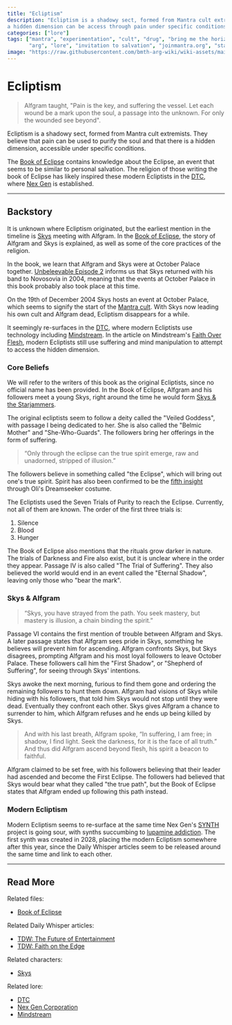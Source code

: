 ```yaml
---
title: "Ecliptism"
description: "Ecliptism is a shadowy sect, formed from Mantra cult extremists. Their core beliefs are that 
a hidden dimension can be access through pain under specific conditions."
categories: ["lore"]
tags: ["mantra", "experimentation", "cult", "drug", "bring me the horizon", "bmth", 
       "arg", "lore", "invitation to salvation", "joinmantra.org", "starjammers", "skys"]
image: "https://raw.githubusercontent.com/bmth-arg-wiki/wiki-assets/main/lore/mantra/mantra-300x300.png"
---
```


# Ecliptism

> Alfgram taught, "Pain is the key, and suffering the vessel. Let each wound be a mark upon the soul, a passage 
> into the unknown. For only the wounded see beyond".

Ecliptism is a shadowy sect, formed from Mantra cult extremists. They believe that pain can be 
used to purify the soul and that there is a hidden dimension, accessible under specific conditions. 

The [Book of Eclipse](../for-sof/book-of-eclipse) contains knowledge about the Eclipse, an event that 
seems to be similar to personal salvation. The religion of those writing the book of Eclipse has likely 
inspired these modern Ecliptists in the [DTC](dtc), where [Nex Gen](nex-gen-corporation) is established.

***

## Backstory

It is unknown where Ecliptism originated, but the earliest mention in the timeline is [Skys](../characters/skys) 
meeting with Alfgram. In the [Book of Eclipse](../for-sof/book-of-eclipse), the story of Alfgram and Skys is explained, 
as well as some of the core practices of the religion. 

In the book, we learn that Alfgram and Skys were at October Palace together. [Unbeleevable Episode 2](../for-sof/unbeleevable2) 
informs us that Skys returned with his band to Novosovia in 2004, meaning that the events at October 
Palace in this book probably also took place at this time. 

On the 19th of December 2004 Skys hosts an event at October Palace, which seems to signify 
the start of the [Mantra cult](mantra). With Skys now leading his own cult and Alfgram dead, 
Ecliptism disappears for a while.

It seemingly re-surfaces in the [DTC](dtc), where modern Ecliptists use technology including 
[Mindstream](mindstream). In the article on Mindstream's [Faith Over Flesh](tdw-faithedge), 
modern Ecliptists still use suffering and mind manipulation to attempt to access the hidden dimension.

### Core Beliefs

We will refer to the writers of this book as the original Ecliptists, since no official name has been provided.
In the Book of Eclipse, Alfgram and his followers meet a young Skys, right around the time he would 
form [Skys & the Starjammers](../for-sof/skystarjammers). 

The original ecliptists seem to follow a deity called the "Veiled Goddess", with passage I being 
dedicated to her. She is also called the "Belmic Mother" and "She-Who-Guards". The followers 
bring her offerings in the form of suffering.

> “Only through the eclipse can the true spirit emerge, raw and unadorned, stripped of illusion.”

The followers believe in something called "the Eclipse", which will bring out one's true spirit. 
Spirit has also been confirmed to be the [fifth insight](insights) through Oli's Dreamseeker costume.

The Ecliptists used the Seven Trials of Purity to reach the Eclipse. Currently, not all of them are known. The order of
the first three trials is:

1. Silence
2. Blood
3. Hunger

The Book of Eclipse also mentions that the rituals grow darker in nature. The trials of Darkness and
Fire also exist, but it is unclear where in the order they appear. Passage IV is also called
"The Trial of Suffering". They also believed the world would end in an event called the "Eternal Shadow", 
leaving only those who "bear the mark".

### Skys & Alfgram

> “Skys, you have strayed from the path. You seek mastery, but mastery is illusion, a chain binding the spirit.”

Passage VI contains the first mention of trouble between Alfgram and Skys. A later passage states that 
Alfgram sees pride in Skys, something he believes will prevent him for ascending. Alfgram confronts Skys, 
but Skys disagrees, prompting Alfgram and his most loyal followers to leave October Palace. These followers call him 
the "First Shadow", or "Shepherd of Suffering", for seeing through Skys' intentions.

Skys awoke the next morning, furious to find them gone and ordering the remaining followers to hunt 
them down. Alfgram had visions of Skys while hiding with his followers, that told him Skys would not 
stop until they were dead. Eventually they confront each other. Skys gives Alfgram a chance to 
surrender to him, which Alfgram refuses and he ends up being killed by Skys.

> And with his last breath, Alfgram spoke, “In suffering, I am free; in shadow, I find light. Seek the darkness, 
> for it is the face of all truth.” And thus did Alfgram ascend beyond flesh, his spirit a beacon to faithful.

Alfgram claimed to be set free, with his followers believing that their leader had ascended and become the 
First Eclipse. The followers had believed that Skys would bear what they called "the true path", but the 
Book of Eclipse states that Alfgram ended up following this path instead.

### Modern Ecliptism

Modern Ecliptism seems to re-surface at the same time Nex Gen's [SYNTH](synths) project is going 
sour, with synths succumbing to [lupamine addiction](lupamine). The first synth was created in 2028, 
placing the modern Ecliptism somewhere after this year, since the Daily Whisper articles seem to be released 
around the same time and link to each other.

***

## Read More

Related files:

- [Book of Eclipse](../for-sof/book-of-eclipse)

Related Daily Whisper articles:

- [TDW: The Future of Entertainment](tdw-futureentertainment)
- [TDW: Faith on the Edge](tdw-faithedge)

Related characters:

- [Skys](../characters/skys)

Related lore:

- [DTC](dtc)
- [Nex Gen Corporation](nex-gen-corporation)
- [Mindstream](mindstream)